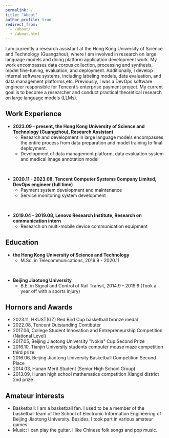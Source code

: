 ```yaml
---
permalink: /
title: "About"
author_profile: true
redirect_from: 
  - /about/
  - /about.html
---
```


I am currently a research assistant at the Hong Kong University of Science and Technology (Guangzhou), where I am involved in research on large language models and doing platform application development work. My work encompasses data corpus collection, processing and synthesis, model fine-tuning, evaluation, and deployment. Additionally, I develop internal software systems, including labeling models, data evaluation, and data management platforms,etc. Previously, I was a DevOps software engineer responsible for Tencent’s enterprise payment project. My current goal is to become a researcher and conduct practical theoretical research on large language models (LLMs).

## Work Experience
- **2023.09 - present, the Hong Kong University of Science and Technology (Guangzhou), Research Assistant**
    - Research and development in large language models encompasses the entire process from data preparation and model training to final deployment.
    - Development of data management platform, data evaluation system and medical image annotation model
<br>

- **2020.11 - 2023.08, Tencent Computer Systems Company Limited, DevOps engineer (full time)**
    - Payment system development and maintenance
    - Service monitoring system development
<br>

- **2019.04 - 2019.08, Lenovo Research Institute, Research on communication intern** 
    - Research on multi-mobile device communication equipment

## Education

- **the Hong Kong University of Science and Technology**
    - M.Sc. in Telecommunications, 2019.9 - 2020.11
<br>

- **Beijing Jiaotong University**
    - B.E. in Signal and Control of Rail Transit, 2014.9 - 2019.6 (Took a year off with a sports injury)

## Hornors and Awards
- 2023.11, HKUST(GZ) Red Bird Cup basketball bronze medal
- 2022.08, Tencent Outstanding Contibuter
- 2017.06, College Student Innovation and Entrepreneurship Competition (National Level)
- 2017.05, Beijing Jiaotong University "Nokia" Cup Second Prize
- 2016.10, Tianjin University students computer mouse maze competition third prize
- 2016.06, Beijing Jiaotong University Basketball Competition Second Place
- 2014.03, Hunan Merit Student (Senior High School Group)
- 2013.09, Hunan high school mathematics competition Xiangxi district 2nd prize

## Amateur interests
- Basketball: I am a basketball fan. I used to be a member of the basketball team of the School of Electronic Information Engineering of Beijing Jiaotong University. Besides, I took part in various amateur games.
- Music: I can play the guitar. I like Chinese folk songs and pop music.
